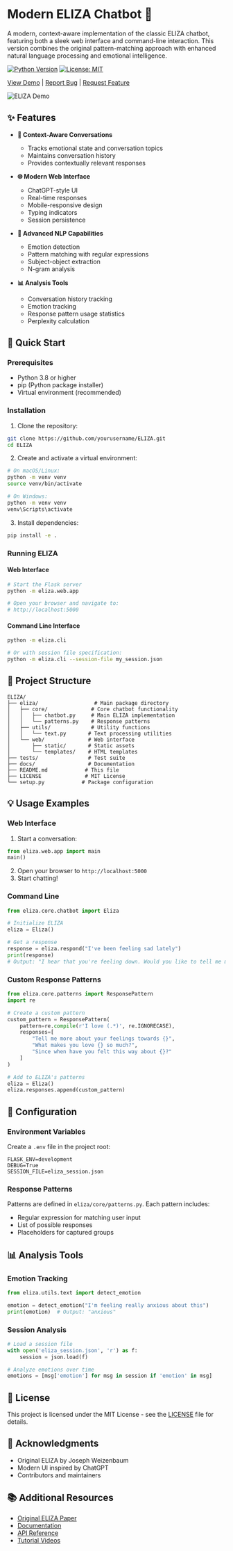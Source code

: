 # Modern ELIZA Chatbot 🤖

A modern, context-aware implementation of the classic ELIZA chatbot, featuring both a sleek web interface and command-line interaction. This version combines the original pattern-matching approach with enhanced natural language processing and emotional intelligence.

[![Python Version](https://img.shields.io/badge/python-3.8%2B-blue.svg)](https://www.python.org/downloads/)
[![License: MIT](https://img.shields.io/badge/License-MIT-yellow.svg)](https://opensource.org/licenses/MIT)

[View Demo](#) | [Report Bug](#) | [Request Feature](#)

![ELIZA Demo](docs/images/eliza-demo.gif)

## ✨ Features

- **🎯 Context-Aware Conversations**
  - Tracks emotional state and conversation topics
  - Maintains conversation history
  - Provides contextually relevant responses

- **🌐 Modern Web Interface**
  - ChatGPT-style UI
  - Real-time responses
  - Mobile-responsive design
  - Typing indicators
  - Session persistence

- **🧠 Advanced NLP Capabilities**
  - Emotion detection
  - Pattern matching with regular expressions
  - Subject-object extraction
  - N-gram analysis

- **📊 Analysis Tools**
  - Conversation history tracking
  - Emotion tracking
  - Response pattern usage statistics
  - Perplexity calculation

## 🚀 Quick Start

### Prerequisites

- Python 3.8 or higher
- pip (Python package installer)
- Virtual environment (recommended)

### Installation

1. Clone the repository:
```bash
git clone https://github.com/yourusername/ELIZA.git
cd ELIZA
```

2. Create and activate a virtual environment:
```bash
# On macOS/Linux:
python -m venv venv
source venv/bin/activate

# On Windows:
python -m venv venv
venv\Scripts\activate
```

3. Install dependencies:
```bash
pip install -e .
```

### Running ELIZA

#### Web Interface
```bash
# Start the Flask server
python -m eliza.web.app

# Open your browser and navigate to:
# http://localhost:5000
```

#### Command Line Interface
```bash
python -m eliza.cli

# Or with session file specification:
python -m eliza.cli --session-file my_session.json
```

## 📁 Project Structure

```
ELIZA/
├── eliza/                  # Main package directory
│   ├── core/              # Core chatbot functionality
│   │   ├── chatbot.py     # Main ELIZA implementation
│   │   └── patterns.py    # Response patterns
│   ├── utils/             # Utility functions
│   │   └── text.py       # Text processing utilities
│   └── web/              # Web interface
│       ├── static/       # Static assets
│       └── templates/    # HTML templates
├── tests/                # Test suite
├── docs/                 # Documentation
├── README.md            # This file
├── LICENSE              # MIT License
└── setup.py            # Package configuration
```

## 💡 Usage Examples

### Web Interface

1. Start a conversation:
```python
from eliza.web.app import main
main()
```

2. Open your browser to `http://localhost:5000`
3. Start chatting!

### Command Line

```python
from eliza.core.chatbot import Eliza

# Initialize ELIZA
eliza = Eliza()

# Get a response
response = eliza.respond("I've been feeling sad lately")
print(response)
# Output: "I hear that you're feeling down. Would you like to tell me more about what's been making you feel this way?"
```

### Custom Response Patterns

```python
from eliza.core.patterns import ResponsePattern
import re

# Create a custom pattern
custom_pattern = ResponsePattern(
    pattern=re.compile(r'I love (.*)', re.IGNORECASE),
    responses=[
        "Tell me more about your feelings towards {}",
        "What makes you love {} so much?",
        "Since when have you felt this way about {}?"
    ]
)

# Add to ELIZA's patterns
eliza = Eliza()
eliza.responses.append(custom_pattern)
```

## 🔧 Configuration

### Environment Variables

Create a `.env` file in the project root:
```env
FLASK_ENV=development
DEBUG=True
SESSION_FILE=eliza_session.json
```

### Response Patterns

Patterns are defined in `eliza/core/patterns.py`. Each pattern includes:
- Regular expression for matching user input
- List of possible responses
- Placeholders for captured groups

## 📊 Analysis Tools

### Emotion Tracking

```python
from eliza.utils.text import detect_emotion

emotion = detect_emotion("I'm feeling really anxious about this")
print(emotion)  # Output: "anxious"
```

### Session Analysis

```python
# Load a session file
with open('eliza_session.json', 'r') as f:
    session = json.load(f)

# Analyze emotions over time
emotions = [msg['emotion'] for msg in session if 'emotion' in msg]
```


## 📝 License

This project is licensed under the MIT License - see the [LICENSE](LICENSE) file for details.

## 🙏 Acknowledgments

- Original ELIZA by Joseph Weizenbaum
- Modern UI inspired by ChatGPT
- Contributors and maintainers

## 📚 Additional Resources

- [Original ELIZA Paper](link-to-paper)
- [Documentation](link-to-docs)
- [API Reference](link-to-api-docs)
- [Tutorial Videos](link-to-videos)
